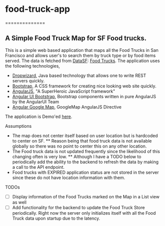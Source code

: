 # food-truck-app
==============

## A Simple Food Truck Map for SF Food trucks.
This is a simple web based application that maps all the Food Trucks in San Francisco and allows user's to search them by truck type or by food items served.
The data is fetched from [DataSF](http://www.datasf.org/): [Food
Trucks](https://data.sfgov.org/Permitting/Mobile-Food-Facility-Permit/rqzj-sfat).
The application uses the following technologies,
* [Dropwizard](http://dropwizard.io/), Java based technology that allows one to write REST servers quickly.
* [Bootstrap](http://getbootstrap.com/), A CSS framework for creating nice looking web site quickly.
* [AngularJS](https://angularjs.org/), "A SuperHeroic JavaScript framework"
* [Angular UI Bootstrap](http://angular-ui.github.io/bootstrap/), Bootstrap components written in pure AngularJS by the AngularUI Team
* [Angular Google Map](http://ngmap.github.io/), GoogleMap AngularJS Directive

The application is Demo'ed [here](https://fierce-escarpment-9671.herokuapp.com/foodtruckmap/app).

Assumptions
* The map does not center itself based on user location but is hardcoded to center on SF.
** Reason being that food truck data is not available globally so there was no point to center this on any other location.
* The Food truck data is not updated frequently since the likelihood of this changing often is very low.
** Although I have a TODO below to periodically add the ability to the backend to refresh the data by making a call to the API endpoint.
* Food trucks with EXPIRED application status are not stored in the server since these do not have location information with them.

TODOs
- [ ] Display information of the Food Trucks marked on the Map in a List view as well
- [ ] Add functionality for the backend to update the Food Truck Store periodically. Right now the server only initializes itself with all the Food Truck data upon startup due to the latency.
